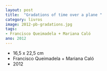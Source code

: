 ```yaml
---
layout: post
title:  "Gradations of time over a plane "
category: livros
image: 2012-pb-gradations.jpg
tags:
- Francisco Queimadela + Mariana Caló
ano: 2012
---
```


- 16,5 x 22,5 cm
- Francisco Queimadela + Mariana Caló
- 2012

